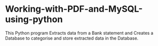 # Working-with-PDF-and-MySQL-using-python
This Python program Extracts data from a Bank statement and Creates a Database to categorise and store extracted data in the Database.

